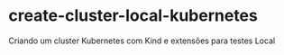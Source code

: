 # create-cluster-local-kubernetes
Criando um cluster Kubernetes com Kind e extensões para testes Local
